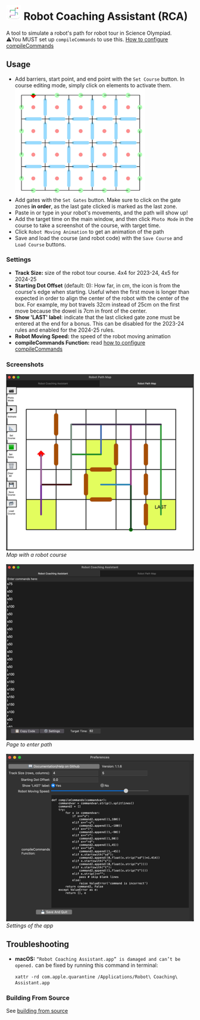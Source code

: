 # [<img src="icon.png" width="40"/>](icon.png)  Robot Coaching Assistant (RCA)

A tool to simulate a robot's path for robot tour in Science Olympiad. \
⚠️You MUST set up `compileCommands` to use this. [How to configure compileCommands](docs/COMPILE_COMMANDS.md)

## Usage
* Add barriers, start point, and end point with the `Set Course` button. In course editing mode, simply click on elements to activate them.\
  <img src="docs/selector_grid.jpg" width="350"/>
* Add gates with the `Set Gates` button. Make sure to click on the gate zones **in order**, as the last gate clicked is marked as the last zone.
* Paste in or type in your robot's movements, and the path will show up!
* Add the target time on the main window, and then click `Photo Mode` in the course to take a screenshot of the course, with target time.
* Click `Robot Moving Animation` to get an animation of the path
* Save and load the course (and robot code) with the `Save Course` and `Load Course` buttons.

### Settings
* **Track Size:** size of the robot tour course. 4x4 for 2023-24, 4x5 for 2024-25
* **Starting Dot Offset** (default: 0): How far, in cm, the icon is from the course's edge when starting. Useful when the first move is longer than expected in order to align the center of the robot with the center of the box. For example, my bot travels 32cm instead of 25cm on the first move because the dowel is 7cm in front of the center.
* **Show 'LAST' label**: indicate that the last clicked gate zone must be entered at the end for a bonus. This can be disabled for the 2023-24 rules and enabled for the 2024-25 rules.
* **Robot Moving Speed:** the speed of the robot moving animation
* **compileCommands Function:** read [how to configure compileCommands](docs/COMPILE_COMMANDS.md)

### Screenshots
![screenshot_of_map](docs/screenshot1.jpg)
*Map with a robot course*\
&nbsp;\
![screenshot_of_map](docs/screenshot2.jpg)
*Page to enter path*\
&nbsp;\
![screenshot_of_map](docs/screenshot3.jpg)
*Settings of the app*

## Troubleshooting
- **macOS:** `“Robot Coaching Assistant.app” is damaged and can’t be opened.` can be fixed by running this command in terminal:
    ````
    xattr -rd com.apple.quarantine /Applications/Robot\ Coaching\ Assistant.app
    ````




### Building From Source
See [building from source](docs/BUILDING_SRC.md)
